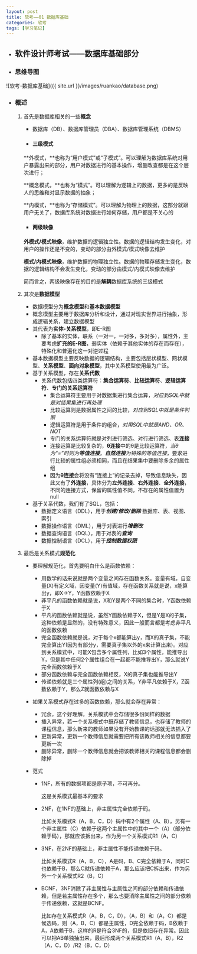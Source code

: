 ```yaml
---
layout: post
title: 软考——01 数据库基础
categories: 软考
tags: [学习笔记]
---
```


- ## 软件设计师考试——数据库基础部分

- ### 思维导图


![软考-数据库基础]({{ site.url }}/images/ruankao/database.png)

<!--more-->

- ### 概述

  1. 首先是数据库相关的一些**概念**

      - 数据库（DB）、数据库管理员（DBA）、数据库管理系统（DBMS）

      - #### 三级模式

      **外模式，**也称为“用户模式”或“子模式”。可以理解为数据库系统对用户暴露出来的部分，用户对数据进行的基本操作，增删改查都是在这个层次进行；

      **概念模式，**也称为“模式”。可以理解为逻辑上的数据，更多的是反映人的思维和对显示数据的抽象；

      **内模式，**也称为“存储模式”。可以理解为物理上的数据，这部分就跟用户无关了，数据库系统对数据进行如何存储，用户都是不关心的

      - #### 两级映像

      **外模式/模式映像**，维护数据的逻辑独立性。数据的逻辑结构发生变化，对用户的操作还是不变的，变动的部分由外模式/模式映像去维护

      **模式/内模式映像**，维护数据的物理独立性。数据的物理存储发生变化，数据的逻辑结构不会发生变化，变动的部分由模式/内模式映像去维护

      简而言之，两级映像存在的目的是**解耦**数据库系统的三级模式

  2. 其次是**数据模型**

     - 数据模型分为**概念模型**和**基本数据模型**
     - 概念模型主要用于数据库分析和设计，通过对现实世界进行抽象，形成逻辑关系，建立数据模型
     - 其代表为**实体-关系模型**，即E-R图
       - 除了基本的实体，联系（一对一，一对多，多对多），属性外，主要考虑**扩充的E-R图**，弱实体（依赖于其他实体的存在而存在），特殊化和普遍化这一对逆过程
     - 基本数据模型主要反映数据的逻辑结构，主要包括层状模型、网状模型、**关系模型**、**面向对象模型**，其中关系模型使用最为广泛。
     - 基于关系模型，存在**关系代数**
       - 关系代数包括四类运算符：**集合运算符**、**比较运算符**、**逻辑运算符**、**专门的关系运算符**
         - 集合运算符主要用于对数据集进行集合运算，*对应到SQL中就是对结果集进行再处理*
         - 比较运算则是数据属性之间的比较，*对应到SQL中就是条件判断*
         - 逻辑运算符是用于条件的组合，*对用SQL中就是AND、OR、NOT*
         - 专门的关系运算符就是对列进行筛选、对行进行筛选、表**连接**
         - 连接运算是比较复杂的，**θ连接**中的θ是比较运算符，*当θ为“=”时则为**等值连接***，***自然连接**为特殊的等值连接*，要求进行比较的属性组必须相同，而且在结果集中要删除多余的属性组
         - 因为**θ连接**会将没有“连接上”的记录去掉，导致信息缺失，因此又有了**外连接**，具体分为**左外连接**、**右外连接**、**全外连接**，不同的连接方式，保留的属性值不同，不存在的属性值置为null
     - 基于关系代数，我们有了SQL，包括：
       - 数据定义语言（DDL），用于***创建/修改/删除*** 数据库、表、视图、索引
       - 数据操作语言（DML），用于对表进行***增删改***
       - 数据查询语言（DQL），用于对表的***查询***
       - 数据控制语言（DCL），用于***控制数据权限***

  3. 最后是关系模式**规范化**

      - 要理解规范化，首先要明白什么是函数依赖：

        - 用数学的话来说就是两个变量之间存在函数关系。变量有域，自变量(X)有定义域，因变量(Y)有值域，存在函数关系就是说，x能算出y，即X→Y，Y函数依赖于X
        - 非平凡的函数依赖就是说，X和Y是两个不同的集合时，Y函数依赖于X
        - 平凡的函数依赖就是说，虽然Y函数依赖于X，但是Y是X的子集，这种依赖是显然的，没有特殊意义，因此一般而言都是考虑非平凡的函数依赖
        - 完全函数依赖就是说，对于每个x都能算出y，而X的真子集，不能完全算出Y(因为有部分y，需要真子集以外的x来计算出来)。对应到关系模式中，可能X包含多个属性列，比如3个属性，能推导出Y，但是其中任何2个属性组合在一起都不能推导出Y，那么就说Y完全函数依赖于X
        - 部分函数依赖与完全函数依赖相反，X的真子集也能推导出Y
        - 传递依赖就是三个属性列(组)之间的关系，Y非平凡依赖于X，Z函数依赖于Y，那么Z就函数依赖与X

      - 如果关系模式存在过多的函数依赖，那么就会存在异常：

        - 冗余，这个好理解，关系模式中会存储很多份同样的数据
        - 插入异常，若一个关系模式中既存储了教师信息，也存储了教师的课程信息，那么新来的教师如果没有开始教课的话那就无法插入了
        - 更新异常，更新一个教师信息就需要把所有该教师相关的信息都要更新一次
        - 删除异常，删除一个教师信息就会把该教师相关的课程信息都会删除掉

      - 范式

        - 1NF，所有的数据项都是原子项，不可再分。

          这是关系模式最基本的要求

        - 2NF，在1NF的基础上，非主属性完全依赖于码。

          比如关系模式R（A，B，C，D）码中有2个属性（A、B），另有一个非主属性（C）依赖于这两个主属性中的其中一个（A）（部分依赖于码），那就应该拆出来，作为另一个关系模式R1（A，C）

        - 3NF，在2NF的基础上，非主属性不能传递依赖于码。

          比如关系模式R（A，B，C），A是码，B、C完全依赖于A，同时C也依赖于B，那么C就传递依赖于A，那么应该把C拆出来，作为另外一个关系模式R2（B，C）

        - BCNF，3NF消除了非主属性与主属性之间的部分依赖和传递依赖，但是若主属性存在多个，那么也要消除主属性之间的部分依赖于传递依赖，这就是BCNF。

          比如存在关系模式R（A，B，C，D），（A，B）和（A，C）都是候选码，则（A，B，C）都是主属性，D完全依赖于码，B依赖于A，A依赖于B，这样的R是符合3NF的，但是依旧存在异常。因此可以把AB单独抽出来，最后形成两个关系模式R1（A，B），R2（A，C，D）/R2（B，C，D）
